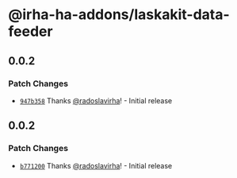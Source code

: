 # @irha-ha-addons/laskakit-data-feeder

## 0.0.2

### Patch Changes

- [`947b358`](https://github.com/radoslavirha/ha-addons/commit/947b358dc2a90d22651e40868db74712c8f9f058) Thanks [@radoslavirha](https://github.com/radoslavirha)! - Initial release

## 0.0.2

### Patch Changes

- [`b771200`](https://github.com/radoslavirha/ha-addons/commit/b771200f366bfdcdddabd85830bb43af71667354) Thanks [@radoslavirha](https://github.com/radoslavirha)! - Initial release
